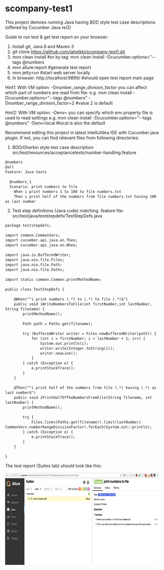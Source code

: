 # scompany-test1

This project demoes running Java having BDD style test case descriptions (offered by Cucumber Java rel2)

Guide to run test & get test report on your browser:
1. Install git, Java 8 and Maven 3
2. git clone https://github.com/jaheikki/scompany-test1.git
3. mvn clean install #or by tag:  mvn clean install -Dcucumber.options="--tags @numbers
4. mvn allure:report #generate test report
5. mvn jetty:run #start web server locally
6. In browser: http://localhost:9899/ #should open test report main page 

Hint1: With VM option: -Dnumber_range_division_factor you can affect which part of numbers are read from file:
e.g. mvn clean install -Dcucumber.options="--tags @numbers" -Dnumber_range_division_factor=2 #value 2 is default

Hint2: With VM option: -Denv=<env> you can specify which env property file is used to read settings
e.g. mvn clean install -Dcucumber.options="--tags @numbers" -Denv=local #local is also the default 

Recommend editing this project in latest IntelliJIdea IDE with Cucumber java plugin. If not, you can find relevant files from following directories:
1. BDD/Gherkin style test case description: src/test/resources/acceptancetests/number-handling.feature

```
@numbers
@all
Feature: Java tests

  @numbers_1
  Scenario: print numbers to file
    When i print numbers 1 to 100 to file numbers.txt
    Then i print half of the numbers from file numbers.txt having 100 as last number
```
2. Test step definitions (Java code)  matching .feature file: src/test/java/teststepdefs/TestStepDefs.java

```
package teststepdefs;

import common.CommonVars;
import cucumber.api.java.en.Then;
import cucumber.api.java.en.When;

import java.io.BufferedWriter;
import java.nio.file.Files;
import java.nio.file.Path;
import java.nio.file.Paths;

import static common.Common.printMethodName;

public class TestStepDefs {

    @When("^i print numbers (.*) to (.*) to file (.*)$")
    public void iWriteNumbersToFile(int firstNumber,int lastNumber, String filename) {
        printMethodName();

        Path path = Paths.get(filename);

        try (BufferedWriter writer = Files.newBufferedWriter(path)) {
            for (int i = firstNumber; i < lastNumber + 1; i++) {
                System.out.println(i);
                writer.write(Integer.toString(i));
                writer.newLine();
            }
        } catch (Exception e) {
            e.printStackTrace();
        }
    }

    @Then("^i print half of the numbers from file (.*) having (.*) as last number$")
    public void iPrintHalfOfTheNumbersFromFile(String filename, int lastNumber) {
        printMethodName();

        try {
            Files.lines(Paths.get(filename)).limit(lastNumber/ CommonVars.numberRangeDivisionFactor).forEach(System.out::println);
        } catch (Exception e) {
            e.printStackTrace();
        }
    }

}
```

The test report (Suites tab) should look like this:

 <img src="https://raw.githubusercontent.com/jaheikki/scompany-test1/master/test-report.png" width="600" height="300">

